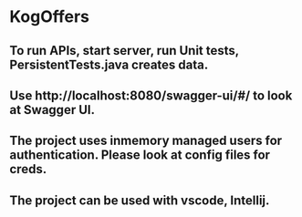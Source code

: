 # KogOffers

## To run APIs, start server, run Unit tests, PersistentTests.java creates data.

## Use http://localhost:8080/swagger-ui/#/ to look at Swagger UI.

##  The project uses inmemory managed users for authentication. Please look at config files for creds.

## The project can be used with vscode, Intellij.
